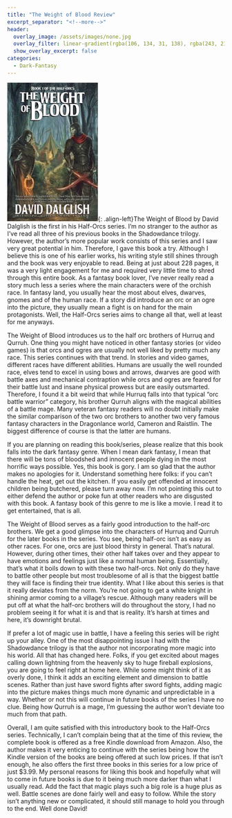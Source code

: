 ```yaml
---
title: "The Weight of Blood Review"
excerpt_separator: "<!--more-->"
header:
  overlay_image: /assets/images/none.jpg
  overlay_filter: linear-gradient(rgba(106, 134, 31, 138), rgba(243, 210, 142, 1))
  show_overlay_excerpt: false
categories:
  - Dark-Fantasy
---
```

![weight-of-blood-cover](/assets/images/weight-of-blood.jpg){: .align-left}The Weight of Blood by David Dalglish is the first in his Half-Orcs series. I’m no stranger to the author as I’ve read all three of his previous books in the Shadowdance trilogy. However, the author’s more popular work consists of this series and I saw very great potential in him. Therefore, I gave this book a try. Although I believe this is one of his earlier works, his writing style still shines through and the book was very enjoyable to read. Being at just about 228 pages, it was a very light engagement for me and required very little time to shred through this entire book. As a fantasy book lover, I’ve never really read a story much less a series where the main characters were of the orchish race. In fantasy land, you usually hear the most about elves, dwarves, gnomes and of the human race. If a story did introduce an orc or an ogre into the picture, they usually mean a fight is on hand for the main protagonists. Well, the Half-Orcs series aims to change all that, well at least for me anyways.

The Weight of Blood introduces us to the half orc brothers of Hurruq and Qurruh. One thing you might have noticed in other fantasy stories (or video games) is that orcs and ogres are usually not well liked by pretty much any race. This series continues with that trend. In stories and video games, different races have different abilities. Humans are usually the well rounded race, elves tend to excel in using bows and arrows, dwarves are good with battle axes and mechanical contraption while orcs and ogres are feared for their battle lust and insane physical prowess but are easily outsmarted. Therefore, I found it a bit weird that while Hurruq falls into that typical “orc battle warrior” category, his brother Qurruh aligns with the magical abilities of a battle mage. Many veteran fantasy readers will no doubt initially make the similar comparison of the two orc brothers to another two very famous fantasy characters in the Dragonlance world, Cameron and Raistlin. The biggest difference of course is that the latter are humans.

If you are planning on reading this book/series, please realize that this book falls into the dark fantasy genre. When I mean dark fantasy, I mean that there will be tons of bloodshed and innocent people dying in the most horrific ways possible. Yes, this book is gory. I am so glad that the author makes no apologies for it. Understand something here folks: if you can’t handle the heat, get out the kitchen. If you easily get offended at innocent children being butchered, please turn away now. I’m not pointing this out to either defend the author or poke fun at other readers who are disgusted with this book. A fantasy book of this genre to me is like a movie. I read it to get entertained, that is all.

The Weight of Blood serves as a fairly good introduction to the half-orc brothers. We get a good glimpse into the characters of Hurruq and Qurruh for the later books in the series. You see, being half-orc isn’t as easy as other races. For one, orcs are just blood thirsty in general. That’s natural. However, during other times, their other half takes over and they appear to have emotions and feelings just like a normal human being. Essentially, that’s what it boils down to with these two half-orcs. Not only do they have to battle other people but most troublesome of all is that the biggest battle they will face is finding their true identity. What I like about this series is that it really deviates from the norm. You’re not going to get a white knight in shining armor coming to a village’s rescue. Although many readers will be put off at what the half-orc brothers will do throughout the story, I had no problem seeing it for what it is and that is reality. It’s harsh at times and here, it’s downright brutal.

If prefer a lot of magic use in battle, I have a feeling this series will be right up your alley. One of the most disappointing issue I had with the Shadowdance trilogy is that the author not incorporating more magic into his world. All that has changed here. Folks, if you get excited about mages calling down lightning from the heavenly sky to huge fireball explosions, you are going to feel right at home here. While some might think of it as overly done, I think it adds an exciting element and dimension to battle scenes. Rather than just have sword fights after sword fights, adding magic into the picture makes things much more dynamic and unpredictable in a way. Whether or not this will continue in future books of the series I have no clue. Being how Qurruh is a mage, I’m guessing the author won’t deviate too much from that path.

Overall, I am quite satisfied with this introductory book to the Half-Orcs series. Technically, I can’t complain being that at the time of this review, the complete book is offered as a free Kindle download from Amazon. Also, the author makes it very enticing to continue with the series being how the Kindle version of the books are being offered at such low prices. If that isn’t enough, he also offers the first three books in this series for a low price of just $3.99. My personal reasons for liking this book and hopefully what will to come in future books is due to it being much more darker than what I usually read. Add the fact that magic plays such a big role is a huge plus as well. Battle scenes are done fairly well and easy to follow. While the story isn’t anything new or complicated, it should still manage to hold you through to the end. Well done David!